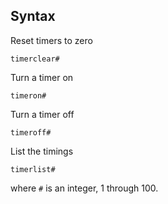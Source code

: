 ## Syntax

Reset timers to zero

`timerclear#`

Turn a timer on

`timeron#`

Turn a timer off

`timeroff#`

List the timings

`timerlist#`

where `#` is an integer, 1 through 100.

